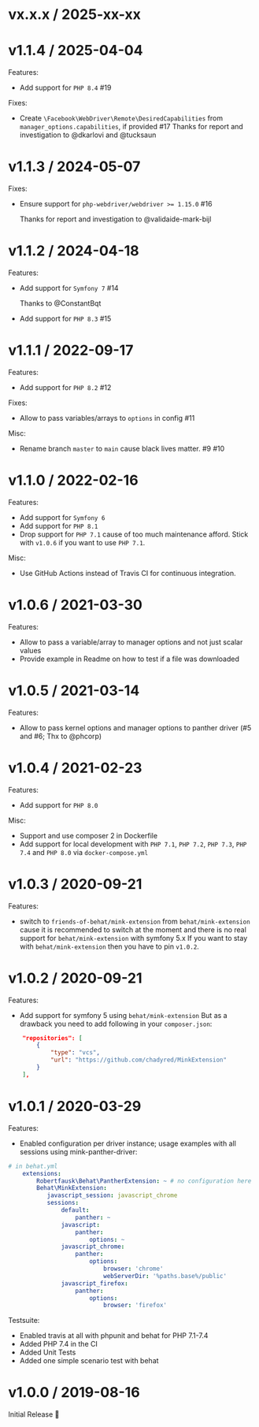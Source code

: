vx.x.x / 2025-xx-xx
===================

v1.1.4 / 2025-04-04
===================

Features:
* Add support for ```PHP 8.4``` #19

Fixes:
* Create `\Facebook\WebDriver\Remote\DesiredCapabilities` from `manager_options.capabilities`, if provided #17
  Thanks for report and investigation to @dkarlovi and @tucksaun

v1.1.3 / 2024-05-07
===================

Fixes:
* Ensure support for ```php-webdriver/webdriver >= 1.15.0``` #16

  Thanks for report and investigation to @validaide-mark-bijl

v1.1.2 / 2024-04-18
===================

Features:
* Add support for ```Symfony 7``` #14

  Thanks to @ConstantBqt
* Add support for ```PHP 8.3``` #15

v1.1.1 / 2022-09-17
===================

Features:
* Add support for ```PHP 8.2``` #12

Fixes:
* Allow to pass variables/arrays to ```options``` in config #11
 
Misc:

* Rename branch ```master``` to ```main``` cause black lives matter. #9 #10

v1.1.0 / 2022-02-16
===================

Features:
* Add support for ```Symfony 6```
* Add support for ```PHP 8.1```
* Drop support for ```PHP 7.1``` cause of too much maintenance afford. Stick with ```v1.0.6``` if you want to use ```PHP 7.1```.

Misc:
* Use GitHub Actions instead of Travis CI for continuous integration.

v1.0.6 / 2021-03-30
===================

Features:
* Allow to pass a variable/array to manager options and not just scalar values
* Provide example in Readme on how to test if a file was downloaded 

v1.0.5 / 2021-03-14
===================

Features:
* Allow to pass kernel options and manager options to panther driver (#5 and #6; Thx to @phcorp)

v1.0.4 / 2021-02-23
===================

Features:
* Add support for ```PHP 8.0```

Misc:
* Support and use composer 2 in Dockerfile
* Add support for local development with ```PHP 7.1```, ```PHP 7.2```, ```PHP 7.3```, ```PHP 7.4``` and ```PHP 8.0``` via ```docker-compose.yml```

v1.0.3 / 2020-09-21
===================

Features:
* switch to ```friends-of-behat/mink-extension``` from ```behat/mink-extension```
  cause it is recommended to switch at the moment and there is no real support for ```behat/mink-extension``` with symfony 5.x
  If you want to stay with ```behat/mink-extension``` then you have to pin ```v1.0.2```.

v1.0.2 / 2020-09-21
===================

Features:
* Add support for symfony 5 using ```behat/mink-extension```
  But as a drawback you need to add following in your ```composer.json```:
```JSON
    "repositories": [
        {
            "type": "vcs",
            "url": "https://github.com/chadyred/MinkExtension"
        }
    ],
```

v1.0.1 / 2020-03-29
===================

Features: 
* Enabled configuration per driver instance; usage examples with all sessions using mink-panther-driver:
```YAML
# in behat.yml
    extensions:
        Robertfausk\Behat\PantherExtension: ~ # no configuration here
        Behat\MinkExtension:
           javascript_session: javascript_chrome
           sessions:
               default:
                   panther: ~
               javascript:
                   panther:
                       options: ~
               javascript_chrome:
                   panther:
                       options:
                           browser: 'chrome'
                           webServerDir: '%paths.base%/public'
               javascript_firefox:
                   panther:
                       options:
                           browser: 'firefox'
```

Testsuite:

* Enabled travis at all with phpunit and behat for PHP 7.1-7.4 
* Added PHP 7.4 in the CI
* Added Unit Tests
* Added one simple scenario test with behat

v1.0.0 / 2019-08-16
===================

Initial Release :tada: 
